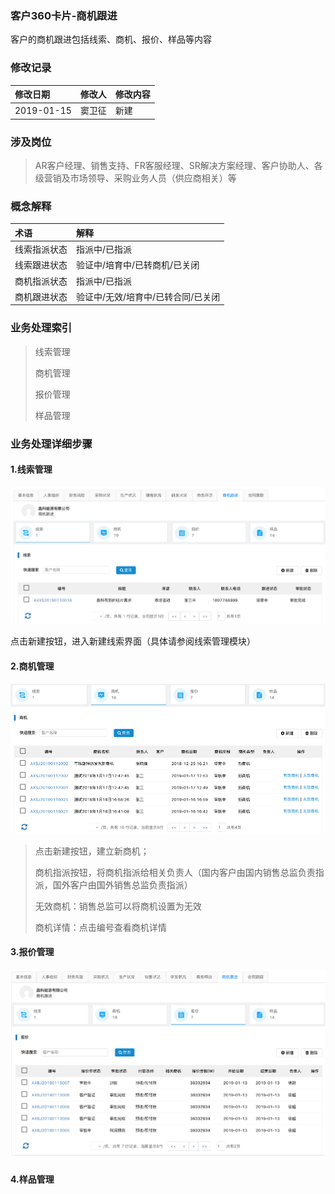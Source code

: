 ### 客户360卡片-商机跟进

客户的商机跟进包括线索、商机、报价、样品等内容

### 修改记录

| 修改日期 | 修改人 | 修改内容 |
| :--- | :--- | :--- |
| 2019-01-15 | 窦卫征 | 新建 |

### 涉及岗位

> AR客户经理、销售支持、FR客服经理、SR解决方案经理、客户协助人、各级营销及市场领导、采购业务人员（供应商相关）等

### 概念解释

| 术语 | 解释 |
| :--- | :--- |
| 线索指派状态 | 指派中/已指派 |
| 线索跟进状态 | 验证中/培育中/已转商机/已关闭 |
| 商机指派状态 | 指派中/已指派 |
| 商机跟进状态 | 验证中/无效/培育中/已转合同/已关闭 |

### 业务处理索引

> 线索管理
>
> 商机管理
>
> 报价管理
>
> 样品管理

### 业务处理详细步骤

#### 1.线索管理

![](/assets/xsgllb2229.png)

点击新建按钮，进入新建线索界面（具体请参阅线索管理模块）

#### 2.商机管理

![](/assets/sjgllb2230.png)

> 点击新建按钮，建立新商机； 
>
> 商机指派按钮，将商机指派给相关负责人（国内客户由国内销售总监负责指派，国外客户由国外销售总监负责指派）
>
> 无效商机：销售总监可以将商机设置为无效
>
> 商机详情：点击编号查看商机详情

#### 3.报价管理

![](/assets/gjsjbjlb0921.png)



#### 4.样品管理



